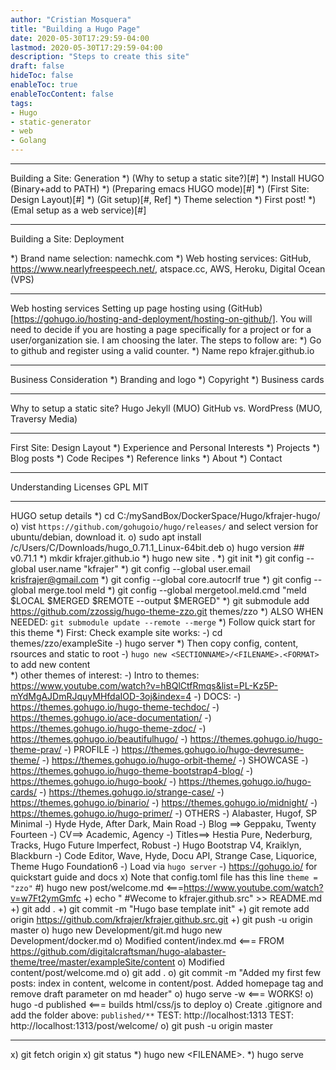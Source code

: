 ```yaml
---
author: "Cristian Mosquera"
title: "Building a Hugo Page"
date: 2020-05-30T17:29:59-04:00
lastmod: 2020-05-30T17:29:59-04:00
description: "Steps to create this site"
draft: false
hideToc: false
enableToc: true
enableTocContent: false
tags: 
- Hugo
- static-generator
- web
- Golang
---
```



------------------------------------------------------------------------
Building a Site: Generation
*) (Why to setup a static site?)[#]
*) Install HUGO (Binary+add to PATH)
*) (Preparing emacs HUGO mode)[#]
*) (First Site: Design Layout)[#]
*) (Git setup)[#, Ref]
*) Theme selection
*) First post!
*) (Emal setup as a web service)[#]

------------------------------------------------------------------------
Building a Site: Deployment

*) Brand name selection: namechk.com
*) Web hosting services: GitHub, https://www.nearlyfreespeech.net/, atspace.cc, AWS, Heroku, Digital Ocean (VPS)


------------------------------------------------------------------------
Web hosting services
Setting up page hosting using (GitHub)[https://gohugo.io/hosting-and-deployment/hosting-on-github/].
You will need to decide if you are hosting a
page specifically for a project or for a user/organization sie. I am choosing the later.
The steps to follow are:
*) Go to github and register using a valid counter.
*) Name repo kfrajer.github.io

------------------------------------------------------------------------
Business Consideration
*) Branding and logo
*) Copyright
*) Business cards

------------------------------------------------------------------------
Why to setup a static site?
Hugo
Jekyll (MUO)
GitHub
vs. WordPress (MUO, Traversy Media)

------------------------------------------------------------------------
First Site: Design Layout
*) Experience and Personal Interests
*) Projects
*) Blog posts
*) Code Recipes
*) Reference links
*) About
*) Contact

------------------------------------------------------------------------
Understanding Licenses
GPL
MIT


------------------------------------------------------------------------
HUGO setup details
*) cd C:/mySandBox/DockerSpace/Hugo/kfrajer-hugo/
o) vist `https://github.com/gohugoio/hugo/releases/` and select version for ubuntu/debian, download it.
o) sudo apt install /c/Users/C/Downloads/hugo_0.71.1_Linux-64bit.deb
o) hugo version  ## v0.71.1
*) mkdir kfrajer.github.io
*) hugo new site .
*) git init
*) git config --global user.name "kfrajer"
*) git config --global user.email krisfrajer@gmail.com
*) git config --global core.autocrlf true
*) git config --global merge.tool meld
*) git config --global mergetool.meld.cmd "meld \$LOCAL \$MERGED \$REMOTE --output \$MERGED"
*) git submodule add https://github.com/zzossig/hugo-theme-zzo.git themes/zzo
*) ALSO WHEN NEEDED: `git submodule update --remote --merge`
*) Follow quick start for this theme 
*) First: Check example site works:
  -) cd themes/zzo/exampleSite
  -) hugo server
*) Then copy config, content, rsources and static to root
  -) `hugo new <SECTIONNAME>/<FILENAME>.<FORMAT>` to add new content  
    *) other themes of interest:
      -) Intro to themes: https://www.youtube.com/watch?v=hBQlCtfRmqs&list=PL-Kz5P-mYdMgAJDmRJquyMHfdaIOD-3oj&index=4
      -) DOCS:
      -) https://themes.gohugo.io/hugo-theme-techdoc/
      -) https://themes.gohugo.io/ace-documentation/
      -) https://themes.gohugo.io/hugo-theme-zdoc/
      -) https://themes.gohugo.io/beautifulhugo/
      -) https://themes.gohugo.io/hugo-theme-prav/
      -) PROFILE
      -) https://themes.gohugo.io/hugo-devresume-theme/
      -) https://themes.gohugo.io/hugo-orbit-theme/
      -) SHOWCASE
      -) https://themes.gohugo.io/hugo-theme-bootstrap4-blog/
      -) https://themes.gohugo.io/hugo-book/
      -) https://themes.gohugo.io/hugo-cards/
      -) https://themes.gohugo.io/strange-case/
      -) https://themes.gohugo.io/binario/
      -) https://themes.gohugo.io/midnight/
      -) https://themes.gohugo.io/hugo-primer/
      -) OTHERS
      -) Alabaster, Hugof, SP Minimal
      -) Hyde Hyde, After Dark, Main Road
      -) Blog ==> Geppaku, Twenty Fourteen 
      -) CV==> Academic, Agency
      -) Titles==> Hestia Pure, Nederburg, Tracks, Hugo Future Imperfect, Robust
      -) Hugo Bootstrap V4, Kraiklyn, Blackburn
      -) Code Editor, Wave, Hyde, Docu API, Strange Case, Liquorice, Theme Hugo Foundation6
  -) Load via `hugo server`
  -) https://gohugo.io/ for quickstart guide and docs 
x) Note that config.toml file has this line `theme = "zzo"` 
#) hugo new post/welcome.md   <===https://www.youtube.com/watch?v=w7Ft2ymGmfc
+) echo " #Wecome to kfrajer.github.src" >> README.md
+) git add .
+) git commit -m "Hugo base template init"
+) git remote add origin https://github.com/kfrajer/kfrajer.github.src.git
+) git push -u origin master
o) hugo new Development/git.md
hugo new Development/docker.md
o) Modified content/index.md    <=== FROM https://github.com/digitalcraftsman/hugo-alabaster-theme/tree/master/exampleSite/content
o) Modified content/post/welcome.md
o) git add . 
o) git commit -m "Added my first few posts: index in content, welcome in content/post. Added homepage tag and remove draft parameter on md header"
o) hugo serve -w   <=== WORKS!
o) hugo -d published   <===  builds html/css/js to deploy
o) Create .gitignore and add the folder above: `published/**`
TEST: http://localhost:1313
TEST: http://localhost:1313/post/welcome/
o) git push -u origin master

------
x) git fetch origin
x) git status
*) hugo new <SECTIONNAME>\<FILENAME>.<FORMAT>
*) hugo serve


